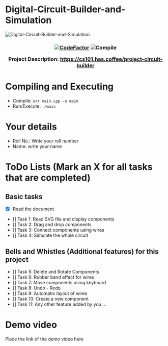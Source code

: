 # Digital-Circuit-Builder-and-Simulation

![Digital-Circuit-Builder-and-Simulation](https://socialify.git.ci/iitbcs101/Digital-Circuit-Builder-and-Simulation/image?description=1&descriptionEditable=A%20SimpleCpp%20Application&font=Source%20Code%20Pro&language=1&pattern=Circuit%20Board&theme=Dark)

<h3 align="center"> 

[![CodeFactor](https://www.codefactor.io/repository/github/iitbcs101/digital-circuit-builder-and-simulation/badge)](https://www.codefactor.io/repository/github/iitbcs101/digital-circuit-builder-and-simulation)
![Compile](https://github.com/iitbcs101/Digital-Circuit-Builder-and-Simulation/actions/workflows/scppAction.yml/badge.svg)


Project Description: https://cs101.has.coffee/project-circuit-builder
</h3>

# Compiling and Executing
- Compile: ```s++ main.cpp -o main```
- Run/Execute: ```./main```

# Your details
- Roll No.: Write your roll number
- Name: write your name

# ToDo Lists (Mark an X for all tasks that are completed)

## Basic tasks
- [x] Read the document
- [] Task 1: Read SVG file and display components
- [] Task 2: Drag and drop components
- [] Task 3: Connect components using wires
- [] Task 4: Simulate the whole circuit

## Bells and Whistles (Additional features) for this project

- [] Task 5: Delete and Rotate Components
- [] Task 6: Rubber band effect for wires
- [] Task 7: Move components using keyboard
- [] Task 8: Undo - Redo
- [] Task 9: Automatic layout of wires
- [] Task 10: Create a new component 
- [] Task 11: Any other feature added by you ...

# Demo video
Place the link of the demo video here